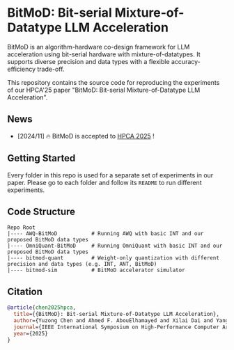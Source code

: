 # BitMoD: Bit-serial Mixture-of-Datatype LLM Acceleration

BitMoD is an algorithm-hardware co-design framework for LLM acceleration using bit-serial hardware with mixture-of-datatypes. It supports diverse precision and data types with a flexible accuracy-efficiency trade-off. 

This repository contains the source code for reproducing the experiments of our HPCA'25 paper "BitMoD: Bit-serial Mixture-of-Datatype LLM Acceleration".

## News
- [2024/11] 🔥 BitMoD is accepted to [HPCA 2025](https://hpca-conf.org/2025/) !


## Getting Started
Every folder in this repo is used for a separate set of experiments in our paper. Please go to each folder and follow its `README` to run different experiments. 

## Code Structure
```
Repo Root
|---- AWQ-BitMoD           # Running AWQ with basic INT and our proposed BitMoD data types
|---- OmniQuant-BitMoD     # Running OmniQuant with basic INT and our proposed BitMoD data types
|---- bitmod-quant         # Weight-only quantization with different precision and data types (e.g. INT, ANT, BitMoD)
|---- bitmod-sim           # BitMoD accelerator simulator
```

## Citation
```bibtex
@article{chen2025hpca,
  title={{BitMoD}: Bit-serial Mixture-of-Datatype LLM Acceleration},
  author={Yuzong Chen and Ahmed F. AbouElhamayed and Xilai Dai and Yang Wang and Marta Andronic and George A. Constantinides and Mohamed S. Abdelfattah},
  journal={IEEE International Symposium on High-Performance Computer Architecture (HPCA)},
  year={2025}
}
```
